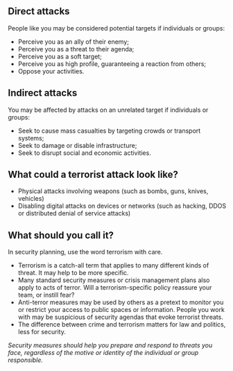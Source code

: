 [Title]: # (Terrorist attacks)
[Order]: # (0.5) 

## Direct attacks

People like you may be considered potential targets if individuals or groups: 

* Perceive you as an ally of their enemy;
* Perceive you as a threat to their agenda;
* Perceive you as a soft target; 
* Perceive you as high profile, guaranteeing a reaction from others;
* Oppose your activities. 

## Indirect attacks

You may be affected by attacks on an unrelated target if individuals or groups:  

* Seek to cause mass casualties by targeting crowds or transport systems;
* Seek to damage or disable infrastructure; 
* Seek to disrupt social and economic activities.

## What could a terrorist attack look like?

* Physical attacks involving weapons (such as bombs, guns, knives, vehicles)
* Disabling digital attacks on devices or networks (such as hacking, DDOS or distributed denial of service attacks) 

## What should you call it? 

In security planning, use the word terrorism with care. 
 
* Terrorism is a catch-all term that applies to many different kinds of threat. It may help to be more specific. 
* Many standard security measures or crisis management plans also apply to acts of terror. Will a terrorism-specific policy reassure your team, or instill fear? 
* Anti-terror measures may be used by others as a pretext to monitor you or restrict your access to public spaces or information. People you work with may be suspicious of security agendas that evoke terrorist threats. 
* The difference between crime and terrorism matters for law and politics, less for security. 

*Security measures should help you prepare and respond to threats you face, regardless of the motive or identity of the individual or group responsible.*

